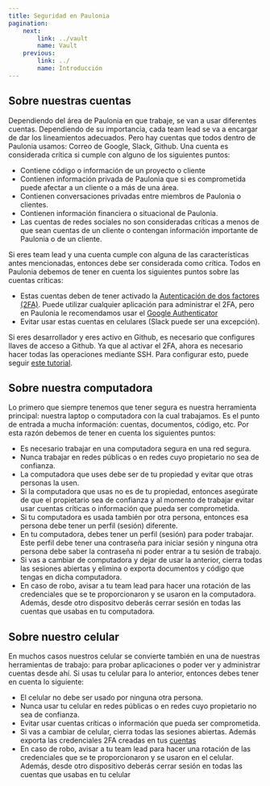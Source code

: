 ```yaml
---
title: Seguridad en Paulonia
pagination:
    next: 
        link: ../vault
        name: Vault
    previous:
        link: ../
        name: Introducción    
---
```


## Sobre nuestras cuentas

Dependiendo del área de Paulonia en que trabaje, se van a usar diferentes cuentas. Dependiendo de su importancia, cada team lead se va a encargar de dar los lineamientos adecuados. Pero hay cuentas que todos dentro de Paulonia usamos: Correo de Google, Slack, Github. Una cuenta es considerada crítica si cumple con alguno de los siguientes puntos:

- Contiene código o información de un proyecto o cliente
- Contienen información privada de Paulonia que si es comprometida puede afectar a un cliente o a más de una área.
- Contienen conversaciones privadas entre miembros de Paulonia o clientes.
- Contienen información financiera o situacional de Paulonia.
- Las cuentas de redes sociales no son consideradas críticas a menos de que sean cuentas de un cliente o contengan información importante de Paulonia o de un cliente.

Si eres team lead y una cuenta cumple con alguna de las características antes mencionadas, entonces debe ser considerada como crítica. Todos en Paulonia debemos de tener en cuenta los siguientes puntos sobre las cuentas críticas:

- Estas cuentas deben de tener activado la [Autenticación de dos factores (2FA)](https://www.onespan.com/es/topics/autenticacion-de-dos-factores). Puede utilizar cualquier aplicación para administrar el 2FA, pero en Paulonia le recomendamos usar el [Google Authenticator](https://play.google.com/store/apps/details?id=com.google.android.apps.authenticator2&hl=es_PE&gl=US)
- Evitar usar estas cuentas en celulares (Slack puede ser una excepción).

Si eres desarrollador y eres activo en Github, es necesario que configures llaves de acceso a Github. Ya que al activar el 2FA, ahora es necesario hacer todas las operaciones mediante SSH. Para configurar esto, puede seguir [este tutorial](https://docs.github.com/es/authentication/connecting-to-github-with-ssh).


## Sobre nuestra computadora

Lo primero que siempre tenemos que tener segura es nuestra herramienta principal: nuestra laptop o computadora con la cual trabajamos. Es el punto de entrada a mucha información: cuentas, documentos, código, etc. Por esta razón debemos de tener en cuenta los siguientes puntos:

- Es necesario trabajar en una computadora segura en una red segura.
- Nunca trabajar en redes públicas o en redes cuyo propietario no sea de confianza.
- La computadora que uses debe ser de tu propiedad y evitar que otras personas la usen.
- Si la computadora que usas no es de tu propiedad, entonces asegúrate de que el propietario sea de confianza y al momento de trabajar evitar usar cuentas críticas o información que pueda ser comprometida.
- Si tu computadora es usada también por otra persona, entonces esa persona debe tener un perfil (sesión) diferente.
- En tu computadora, debes tener un perfil (sesión) para poder trabajar. Este perfil debe tener una contraseña para iniciar sesión y ninguna otra persona debe saber la contraseña ni poder entrar a tu sesión de trabajo.
- Si vas a cambiar de computadora y dejar de usar la anterior, cierra todas las sesiones abiertas y elimina o exporta documentos y código que tengas en dicha computadora.
- En caso de robo, avisar a tu team lead para hacer una rotación de las credenciales que se te proporcionaron y se usaron en la computadora. Además, desde otro dispositvo deberás cerrar sesión en todas las cuentas que usabas en tu computadora.

## Sobre nuestro celular

En muchos casos nuestros celular se convierte también en una de nuestras herramientas de trabajo: para probar aplicaciones o poder ver y administrar cuentas desde ahí. Si usas tu celular para lo anterior, entonces debes tener en cuenta lo siguiente:

- El celular no debe ser usado por ninguna otra persona.
- Nunca usar tu celular en redes públicas o en redes cuyo propietario no sea de confianza.
- Evitar usar cuentas críticas o información que pueda ser comprometida.
- Si vas a cambiar de celular, cierra todas las sesiones abiertas. Además exporta las credenciales 2FA creadas en tus [cuentas](#sobre-nuestras-cuentas)
- En caso de robo, avisar a tu team lead para hacer una rotación de las credenciales que se te proporcionaron y se usaron en el celular. Además, desde otro dispositivo deberás cerrar sesión en todas las cuentas que usabas en tu celular
